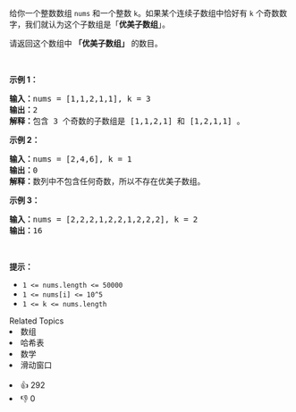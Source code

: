 <p>给你一个整数数组&nbsp;<code>nums</code> 和一个整数 <code>k</code>。如果某个连续子数组中恰好有 <code>k</code> 个奇数数字，我们就认为这个子数组是「<strong>优美子数组</strong>」。</p>

<p>请返回这个数组中 <strong>「优美子数组」</strong> 的数目。</p>

<p>&nbsp;</p>

<p><strong>示例 1：</strong></p>

<pre>
<strong>输入：</strong>nums = [1,1,2,1,1], k = 3
<strong>输出：</strong>2
<strong>解释：</strong>包含 3 个奇数的子数组是 [1,1,2,1] 和 [1,2,1,1] 。
</pre>

<p><strong>示例 2：</strong></p>

<pre>
<strong>输入：</strong>nums = [2,4,6], k = 1
<strong>输出：</strong>0
<strong>解释：</strong>数列中不包含任何奇数，所以不存在优美子数组。
</pre>

<p><strong>示例 3：</strong></p>

<pre>
<strong>输入：</strong>nums = [2,2,2,1,2,2,1,2,2,2], k = 2
<strong>输出：</strong>16
</pre>

<p>&nbsp;</p>

<p><strong>提示：</strong></p>

<ul> 
 <li><code>1 &lt;= nums.length &lt;= 50000</code></li> 
 <li><code>1 &lt;= nums[i] &lt;= 10^5</code></li> 
 <li><code>1 &lt;= k &lt;= nums.length</code></li> 
</ul>

<div><div>Related Topics</div><div><li>数组</li><li>哈希表</li><li>数学</li><li>滑动窗口</li></div></div><br><div><li>👍 292</li><li>👎 0</li></div>
